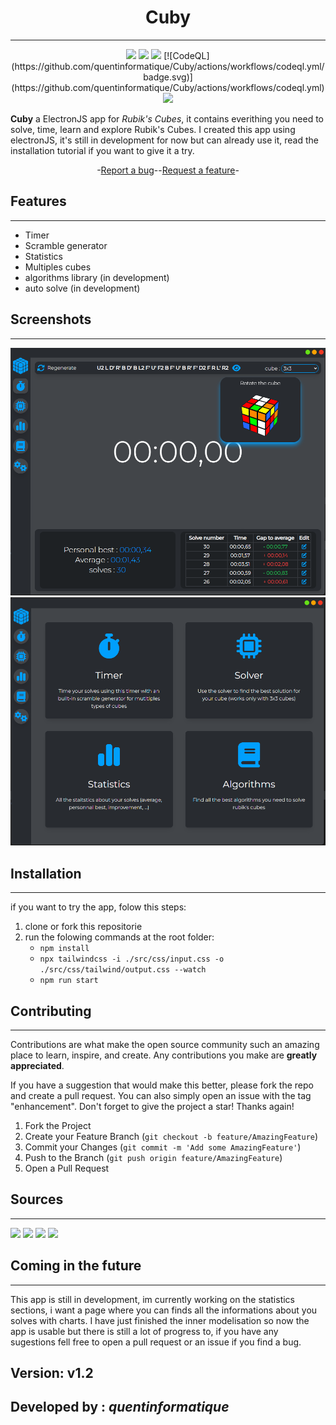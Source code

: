 <div align="center">

# Cuby

---


<img src="https://img.shields.io/github/stars/quentinformatique/Cuby.svg">
<img src="https://img.shields.io/github/forks/quentinformatique/Cuby.svg">
<img src="https://img.shields.io/github/issues/quentinformatique/Cuby.svg">
[![CodeQL](https://github.com/quentinformatique/Cuby/actions/workflows/codeql.yml/badge.svg)](https://github.com/quentinformatique/Cuby/actions/workflows/codeql.yml)
<img src="https://img.shields.io/github/last-commit/quentinformatique/Cuby.svg">

</div>

**Cuby** a ElectronJS app for *Rubik's Cubes*, it contains everithing you need to solve, time, learn and explore Rubik's Cubes.  I created this app using electronJS, it's still in development for now but can already use it, read the installation tutorial if you want to give it a try.

<div align="center">
-<a href="https://github.com/quentinformatique/Cuby/issues/new/choose">Report a bug</a>--<a href="https://github.com/quentinformatique/Cuby/issues/new/choose">Request a feature</a>-
</div>

## Features

---
- Timer
- Scramble generator
- Statistics
- Multiples cubes
- algorithms library (in development)
- auto solve (in development)
## Screenshots

---
![alt text](src/img/img_1.png)
![alt text](src/img/img.png)
## Installation

---
if you want to try the app, folow this steps:
1. clone or fork this repositorie
2. run the folowing commands at the root folder:
    - ```npm install```
    - ```npx tailwindcss -i ./src/css/input.css -o ./src/css/tailwind/output.css --watch```
    - ```npm run start```

## Contributing

---
Contributions are what make the open source community such an amazing place to learn, inspire, and create. Any contributions you make are **greatly appreciated**.

If you have a suggestion that would make this better, please fork the repo and create a pull request. You can also simply open an issue with the tag "enhancement".
Don't forget to give the project a star! Thanks again!

1. Fork the Project
2. Create your Feature Branch (`git checkout -b feature/AmazingFeature`)
3. Commit your Changes (`git commit -m 'Add some AmazingFeature'`)
4. Push to the Branch (`git push origin feature/AmazingFeature`)
5. Open a Pull Request

## Sources

---
<img src="https://img.shields.io/badge/Electron-191970?style=for-the-badge&logo=Electron&logoColor=white">
<img src="https://img.shields.io/badge/Node.js-43853D?style=for-the-badge&logo=node.js&logoColor=white">
<img src="https://img.shields.io/badge/Tailwind_CSS-38B2AC?style=for-the-badge&logo=tailwind-css&logoColor=white">
<img src="https://img.shields.io/badge/WebStorm-000000?style=for-the-badge&logo=WebStorm&logoColor=white">

## Coming in the future

---
This app is still in development, im currently working on the statistics sections, i want a page where you can finds all the informations about you solves with charts. I have just finished the inner modelisation so now the app is usable but there is still a lot of progress to, if you have any sugestions fell free to open a pull request or an issue if you find a bug.

## Version: v1.2
## Developed by : *quentinformatique*
